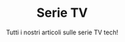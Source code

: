 ---
id: serie-tv
path: serie-tv
title: Serie TV
subtitle: Tutti i nostri articoli sulle serie TV tech!
image: ./images/Foundation_Photo_010102.jpg
alt: Gaal Dornick (Lou Llobell) in una scena di Foundation.
---